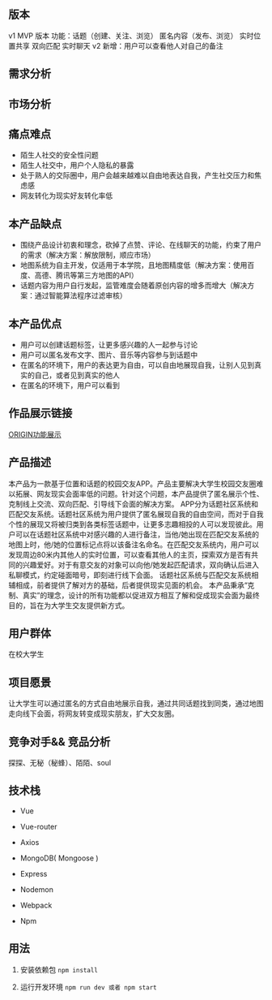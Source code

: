 ## 版本
v1 MVP 版本
功能：话题（创建、关注、浏览） 匿名内容（发布、浏览） 实时位置共享 双向匹配 实时聊天
v2
新增：用户可以查看他人对自己的备注 

## 需求分析

## 市场分析

## 痛点难点
- 陌生人社交的安全性问题
- 陌生人社交中，用户个人隐私的暴露
- 处于熟人的交际圈中，用户会越来越难以自由地表达自我，产生社交压力和焦虑感
- 网友转化为现实好友转化率低

## 本产品缺点
- 围绕产品设计初衷和理念，砍掉了点赞、评论、在线聊天的功能，约束了用户的需求（解决方案：解放限制，顺应市场）
- 地图系统为自主开发，仅适用于本学院，且地图精度低（解决方案：使用百度、高德、腾讯等第三方地图的API）
- 话题内容为用户自行发起，监管难度会随着原创内容的增多而增大（解决方案：通过智能算法程序过滤审核）

## 本产品优点
- 用户可以创建话题标签，让更多感兴趣的人一起参与讨论
- 用户可以匿名发布文字、图片、音乐等内容参与到话题中
- 在匿名的环境下，用户的表达更为自由，可以自由地展现自我，让别人见到真实的自己，或者见到真实的他人
- 在匿名的环境下，用户可以看到


## 作品展示链接
[ORIGIN功能展示](https://v.youku.com/v_show/id_XNDE4MDY0NjQ4OA==.html?x=&sharefrom=android&sharekey=c2184bbc0fdfd336cfbd28d4cd8bd8764)

## 产品描述
本产品为一款基于位置和话题的校园交友APP。产品主要解决大学生校园交友圈难以拓展、网友现实会面率低的问题。针对这个问题，本产品提供了匿名展示个性、克制线上交流、双向匹配、引导线下会面的解决方案。
APP分为话题社区系统和匹配交友系统。话题社区系统为用户提供了匿名展现自我的自由空间，而对于自我个性的展现又将被归类到各类标签话题中，让更多志趣相投的人可以发现彼此。用户可以在话题社区系统中对感兴趣的人进行备注，当他/她出现在匹配交友系统的地图上时，他/她的位置标记点将以该备注名命名。在匹配交友系统内，用户可以发现周边80米内其他人的实时位置，可以查看其他人的主页，探索双方是否有共同的兴趣爱好。对于有意交友的对象可以向他/她发起匹配请求，双向确认后进入私聊模式，约定碰面暗号，即刻进行线下会面。
话题社区系统与匹配交友系统相辅相成，前者提供了解对方的基础，后者提供现实见面的机会。
本产品秉承“克制、真实”的理念，设计的所有功能都以促进双方相互了解和促成现实会面为最终目的，旨在为大学生交友提供新方式。

## 用户群体
在校大学生

## 项目愿景
让大学生可以通过匿名的方式自由地展示自我，通过共同话题找到同类，通过地图走向线下会面，将网友转变成现实朋友，扩大交友圈。

## 竞争对手&& 竞品分析
探探、无秘（秘蜂）、陌陌、soul


## 技术栈
- Vue
- Vue-router
- Axios

- MongoDB( Mongoose )

- Express
- Nodemon
- Webpack
- Npm

## 用法

1. 安装依赖包
   `npm install`

2. 运行开发环境
   `npm run dev 或者 npm start` 


